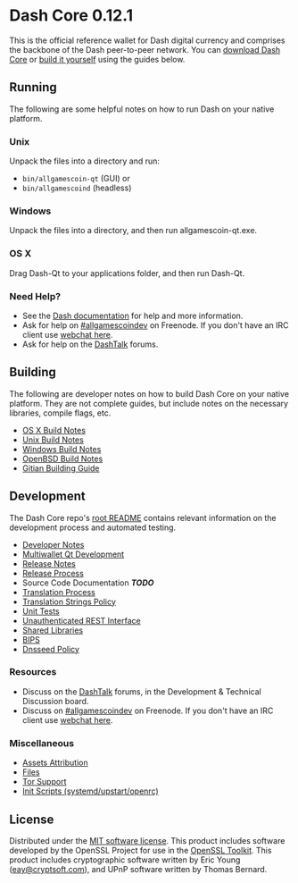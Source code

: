 Dash Core 0.12.1
=====================

This is the official reference wallet for Dash digital currency and comprises the backbone of the Dash peer-to-peer network. You can [download Dash Core](https://www.allgamescoin.org/downloads/) or [build it yourself](#building) using the guides below.

Running
---------------------
The following are some helpful notes on how to run Dash on your native platform.

### Unix

Unpack the files into a directory and run:

- `bin/allgamescoin-qt` (GUI) or
- `bin/allgamescoind` (headless)

### Windows

Unpack the files into a directory, and then run allgamescoin-qt.exe.

### OS X

Drag Dash-Qt to your applications folder, and then run Dash-Qt.

### Need Help?

* See the [Dash documentation](https://allgamescoindev.atlassian.net/wiki/display/DOC)
for help and more information.
* Ask for help on [#allgamescoindev](http://webchat.freenode.net?channels=allgamescoindev) on Freenode. If you don't have an IRC client use [webchat here](http://webchat.freenode.net?channels=allgamescoindev).
* Ask for help on the [DashTalk](https://allgamescointalk.org/) forums.

Building
---------------------
The following are developer notes on how to build Dash Core on your native platform. They are not complete guides, but include notes on the necessary libraries, compile flags, etc.

- [OS X Build Notes](build-osx.md)
- [Unix Build Notes](build-unix.md)
- [Windows Build Notes](build-windows.md)
- [OpenBSD Build Notes](build-openbsd.md)
- [Gitian Building Guide](gitian-building.md)

Development
---------------------
The Dash Core repo's [root README](/README.md) contains relevant information on the development process and automated testing.

- [Developer Notes](developer-notes.md)
- [Multiwallet Qt Development](multiwallet-qt.md)
- [Release Notes](release-notes.md)
- [Release Process](release-process.md)
- Source Code Documentation ***TODO***
- [Translation Process](translation_process.md)
- [Translation Strings Policy](translation_strings_policy.md)
- [Unit Tests](unit-tests.md)
- [Unauthenticated REST Interface](REST-interface.md)
- [Shared Libraries](shared-libraries.md)
- [BIPS](bips.md)
- [Dnsseed Policy](dnsseed-policy.md)

### Resources
* Discuss on the [DashTalk](https://allgamescointalk.org/) forums, in the Development & Technical Discussion board.
* Discuss on [#allgamescoindev](http://webchat.freenode.net/?channels=allgamescoindev) on Freenode. If you don't have an IRC client use [webchat here](http://webchat.freenode.net/?channels=allgamescoindev).

### Miscellaneous
- [Assets Attribution](assets-attribution.md)
- [Files](files.md)
- [Tor Support](tor.md)
- [Init Scripts (systemd/upstart/openrc)](init.md)

License
---------------------
Distributed under the [MIT software license](http://www.opensource.org/licenses/mit-license.php).
This product includes software developed by the OpenSSL Project for use in the [OpenSSL Toolkit](https://www.openssl.org/). This product includes
cryptographic software written by Eric Young ([eay@cryptsoft.com](mailto:eay@cryptsoft.com)), and UPnP software written by Thomas Bernard.
